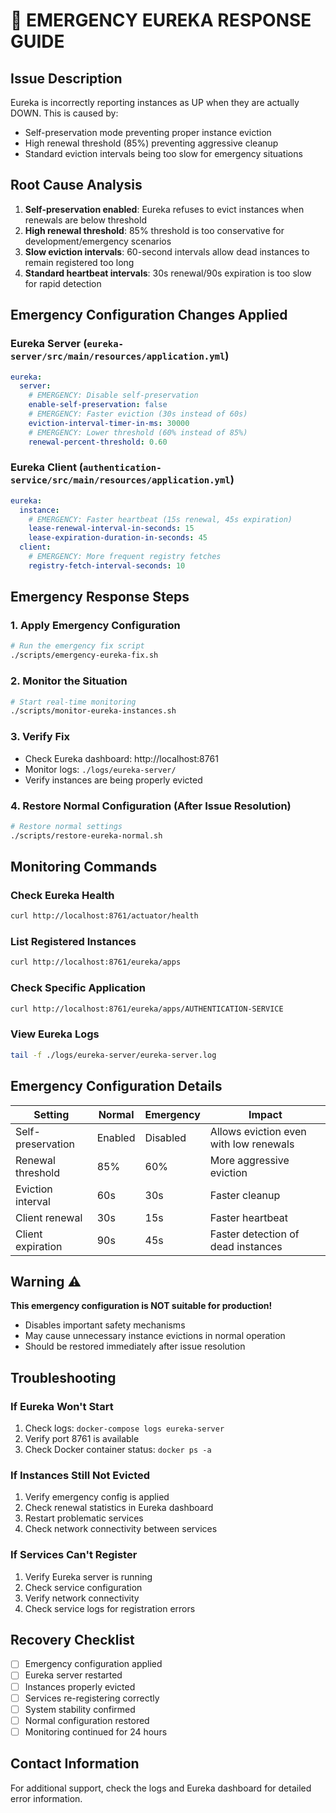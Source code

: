 # 🚨 EMERGENCY EUREKA RESPONSE GUIDE

## Issue Description
Eureka is incorrectly reporting instances as UP when they are actually DOWN. This is caused by:
- Self-preservation mode preventing proper instance eviction
- High renewal threshold (85%) preventing aggressive cleanup
- Standard eviction intervals being too slow for emergency situations

## Root Cause Analysis
1. **Self-preservation enabled**: Eureka refuses to evict instances when renewals are below threshold
2. **High renewal threshold**: 85% threshold is too conservative for development/emergency scenarios
3. **Slow eviction intervals**: 60-second intervals allow dead instances to remain registered too long
4. **Standard heartbeat intervals**: 30s renewal/90s expiration is too slow for rapid detection

## Emergency Configuration Changes Applied

### Eureka Server (`eureka-server/src/main/resources/application.yml`)
```yaml
eureka:
  server:
    # EMERGENCY: Disable self-preservation
    enable-self-preservation: false
    # EMERGENCY: Faster eviction (30s instead of 60s)
    eviction-interval-timer-in-ms: 30000
    # EMERGENCY: Lower threshold (60% instead of 85%)
    renewal-percent-threshold: 0.60
```

### Eureka Client (`authentication-service/src/main/resources/application.yml`)
```yaml
eureka:
  instance:
    # EMERGENCY: Faster heartbeat (15s renewal, 45s expiration)
    lease-renewal-interval-in-seconds: 15
    lease-expiration-duration-in-seconds: 45
  client:
    # EMERGENCY: More frequent registry fetches
    registry-fetch-interval-seconds: 10
```

## Emergency Response Steps

### 1. Apply Emergency Configuration
```bash
# Run the emergency fix script
./scripts/emergency-eureka-fix.sh
```

### 2. Monitor the Situation
```bash
# Start real-time monitoring
./scripts/monitor-eureka-instances.sh
```

### 3. Verify Fix
- Check Eureka dashboard: http://localhost:8761
- Monitor logs: `./logs/eureka-server/`
- Verify instances are being properly evicted

### 4. Restore Normal Configuration (After Issue Resolution)
```bash
# Restore normal settings
./scripts/restore-eureka-normal.sh
```

## Monitoring Commands

### Check Eureka Health
```bash
curl http://localhost:8761/actuator/health
```

### List Registered Instances
```bash
curl http://localhost:8761/eureka/apps
```

### Check Specific Application
```bash
curl http://localhost:8761/eureka/apps/AUTHENTICATION-SERVICE
```

### View Eureka Logs
```bash
tail -f ./logs/eureka-server/eureka-server.log
```

## Emergency Configuration Details

| Setting | Normal | Emergency | Impact |
|---------|--------|-----------|---------|
| Self-preservation | Enabled | Disabled | Allows eviction even with low renewals |
| Renewal threshold | 85% | 60% | More aggressive eviction |
| Eviction interval | 60s | 30s | Faster cleanup |
| Client renewal | 30s | 15s | Faster heartbeat |
| Client expiration | 90s | 45s | Faster detection of dead instances |

## Warning ⚠️
**This emergency configuration is NOT suitable for production!**
- Disables important safety mechanisms
- May cause unnecessary instance evictions in normal operation
- Should be restored immediately after issue resolution

## Troubleshooting

### If Eureka Won't Start
1. Check logs: `docker-compose logs eureka-server`
2. Verify port 8761 is available
3. Check Docker container status: `docker ps -a`

### If Instances Still Not Evicted
1. Verify emergency config is applied
2. Check renewal statistics in Eureka dashboard
3. Restart problematic services
4. Check network connectivity between services

### If Services Can't Register
1. Verify Eureka server is running
2. Check service configuration
3. Verify network connectivity
4. Check service logs for registration errors

## Recovery Checklist
- [ ] Emergency configuration applied
- [ ] Eureka server restarted
- [ ] Instances properly evicted
- [ ] Services re-registering correctly
- [ ] System stability confirmed
- [ ] Normal configuration restored
- [ ] Monitoring continued for 24 hours

## Contact Information
For additional support, check the logs and Eureka dashboard for detailed error information. 